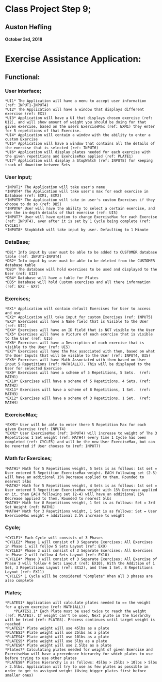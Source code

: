 # Class Project Step 9;
## Auston Hefling
#### October 3rd, 2018

# Exercise Assistance Application:
## Functional: 
### User Interface;
	*UI1* The Application will have a menu to accept user information (ref: INPUT1-INPUT4)
	*UI2* The Application will have a window that displays different exercise (ref: EX1)
	*UI3* Application will have a UI that displays chosen exercise (ref: UI2), and will show amount of weight you should be doing for that given exercise, based on the users ExerciseMax (ref: EXM1) they enter for 5 repetitions of that Exercise.
	*UI4* Application will contain a window with the ability to enter a custom Exercise
	*UI5* Application will have a window that contains all the details of the exercise that is selected (ref: INPUT6)
	*UI6* Application will display plates needed for each exercise with the given repetitions and ExerciseMax applied (ref: PLATE1)
	*UI7* Application will display a StopWatch (ref: INPUT8) for keeping track of downtime between Sets
	

### User Input;
	*INPUT1* The Application will take user's name
	*INPUT4* The Application will take user's max for each exercise in Database (ref: EXM1, EXM2)
	*INPUT5* The Application will take in user's custom Exercises if they choose to do so (ref: DB5)
	*INPUT6* User will have the ability to select a certain exercise, and see the in-depth details of that exercise (ref: UI5)
	*INPUT7* User will have option to change ExerciseMax for each Exercise (ref: INPUT4), even after it is set by 1 Cycle being complete (ref: CYCLE1)
	*INPUT8* StopWatch will take input by user. Defaulting to 1 Minute
	

### DataBase;
	*DB1* Info input by user must be able to be added to CUSTOMER database table (ref: INPUT1-INPUT4)
	*DB2* Info input by user must be able to be deleted from the CUSTOMER database table
	*DB3* The database will hold exercises to be used and displayed to the User (ref: UI2)
	*DB4* Database will have a table for Plates
	*DB5* Database will hold Custom exercises and all there information (ref: EX2 - EX7)
	
	
### Exercises;
	*EX1* Application will contain default Exercises for User to access and use
	*EX2* Application will take input for custom Exercises (ref: INPUT5)
	*EX3* Exercises will have a Name field that is Visible to the User (ref: UI2)
	*EX4* Exercises will have an ID field that is NOT visible to the User
	*EX5* Exercises will have a Picture of each exercise that is visible to the User (ref: UI5)
	*EX6* Exercises will have a Description of each exercise that is visible to the User (ref: UI5)
	*EX7* Exercises will have the Max associated with them, based on what the User Inputs that will be visible to the User (ref: INPUT4, UI5)
	*EX8* Exercises will have Math Associated with them based on User input 5 Repetitions (ref: MATH(ALL)), This will be displayed to the User for selected Exercise
	*EX9* Exercises will have a scheme of 5 Repetitions, 5 Sets.  (ref: MATH1)
	*EX10* Exercises will have a scheme of 5 Repetitions, 4 Sets. (ref: MATH2)
	*EX11* Exercises will have a scheme of 8 Repetitions, 1 Set.  (ref: MATH3)
	*EX12* Exercises will have a scheme of 3 Repetitions, 1 Set.  (ref: MATH4)
	

### ExerciseMax;
	*EXM1* User will be able to enter there 5 Repetition Max for each given Exercise (ref: INPUT4)
	*EXM2* User ExerciseMax (ref: INPUT4) will increase to weight of The 3 Repetitions 1 Set weight (ref: MATH4) every time 1 Cycle has been completed (ref: CYCLE5) and will be the new User ExerciseMax, but can be reverted if User chooses to (ref: INPUT7)
	
	
### Math for Exercises;
	*MATH1* Math for 5 Repetitions weight, 5 Sets is as follows: 1st set = User entered 5 Repetition ExerciseMax weight. EACH following set (2-5) will have an additional 15% Decrease applied to them, Rounded to nearest 5lbs
	*MATH2* Math for 5 Repetitions weight, 4 Sets is as follows: 1st set = User entered 5 Repetition ExerciseMax weight with 15% Decrease applied on it, then EACH following set (2-4) will have an additional 15% Decrease applied to them, Rounded to nearest 5lbs
	*MATH3* Math for 8 Repetitions weight, 1 Set is as follows: Set = 3rd Set Weight (ref: MATH1)
	*MATH4* Math for 3 Repetitions weight, 1 Set is as follows: Set = User ExerciseMax weight + additional 2.5% increase to weight
	

### Cycle;
	*CYCLE1* Each Cycle will consists of 3 Phases
	*CYCLE2* Phase 1 will consist of 3 Separate Exercises; All Exercises in Phase 1 will follow 5 Sets Layout (ref: EX9)
	*CYCLE3* Phase 2 will consist of 3 Separate Exercises; All Exercises in Phase 2 will follow 4 Sets Layout (ref: EX10)
	*CYCLE4* Phase 3 will consist of 3 Separate Exercises; All Exercise of Phase 3 will follow 4 Sets Layout (ref: EX10), With the Addition of 1 Set, 3 Repetitions Layout (ref: EX12), and then 1 Set, 8 Repetitions Layout (ref: EX11)
	*CYCLE5* 1 Cycle will be considered "Complete" When all 3 phases are also complete
	
	
### Plates;
	*PLATES1* Application will calculate plates needed to == the weight for a given exercise (ref: MATH(ALL))
		*PLATES1.1* Each Plate must be used twice to reach the weight (ref: PLATE1). If weight can't be used, Next plate in the hierarchy will be tried (ref: PLATE8). Process continues until target weight is reached
	*PLATES2* Plate weight will use 45lbs as a plate
	*PLATES3* Plate weight will use 25lbs as a plate
	*PLATES4* Plate weight will use 10lbs as a plate
	*PLATES5* Plate weight will use 5lbs as a plate
	*PLATES6* Plate weight will use 2.5lbs as a plate
	*Plates7* Calculating plates needed for weight of given Exercise and ExerciseMax will have a precedence hierarchy for which plates to use before trying to use other plates
	*PLATES8* Plates Hierarchy is as follows: 45lbs > 25lbs > 10lbs > 5lbs > 2.5lbs. Application will try to use as few plates as possible in order to get to assigned weight (Using bigger plates first before smaller ones)
	
	
	